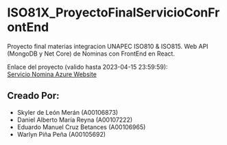 # ISO81X_ProyectoFinalServicioConFrontEnd
Proyecto final materias integracion UNAPEC ISO810 &amp; ISO815. Web API (MongoDB y Net Core) de Nominas con FrontEnd en React.

Enlace del proyecto (valido hasta 2023-04-15 23:59:59):  
<a href="https://servicionomina.azurewebsites.net/" target="_blank">Servicio Nomina Azure Website</a>

## Creado Por:
- Skyler de León Merán (A00106873)
- Daniel Alberto María Reyna (A00107222)
- Eduardo Manuel Cruz Betances (A00106965)
- Warlyn Piña Peña (A00105692)
